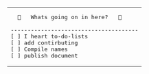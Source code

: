 <table><tr><td>
<pre>
  🚧   Whats going on in here?   🚧<br>
--------------------------------------
[ ] I heart to-do-lists
[ ] add contirbuting  
[ ] Compile names 
[ ] publish document
</pre>
</td></tr></table>

